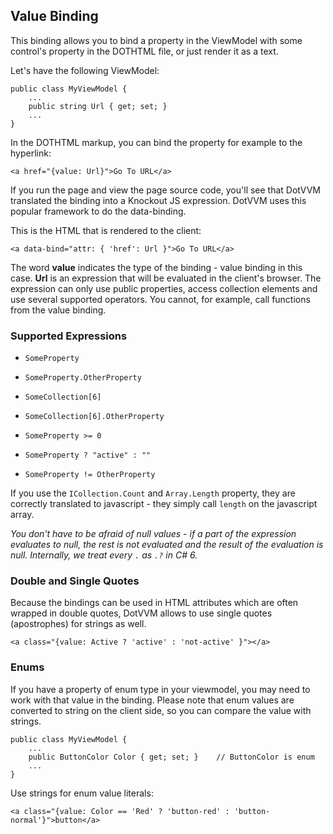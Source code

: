 ﻿## Value Binding

This binding allows you to bind a property in the ViewModel with some control's property in the DOTHTML file, or just render it as a text.
 
Let's have the following ViewModel:

```CSHARP
public class MyViewModel {
    ...
    public string Url { get; set; }
    ...
}
```

In the DOTHTML markup, you can bind the property for example to the hyperlink:

```DOTHTML
<a href="{value: Url}">Go To URL</a>
```

If you run the page and view the page source code, you'll see that DotVVM translated the binding into a Knockout JS expression. DotVVM uses this 
popular framework to do the data-binding.
 
This is the HTML that is rendered to the client:

```DOTHTML
<a data-bind="attr: { 'href': Url }">Go To URL</a>
```

The word **value** indicates the type of the binding - value binding in this case. **Url** is an expression that will be evaluated in the client's browser.
The expression can only use public properties, access collection elements and use several supported operators. 
You cannot, for example, call functions from the value binding.

### Supported Expressions

* `SomeProperty`

* `SomeProperty.OtherProperty`

* `SomeCollection[6]`

* `SomeCollection[6].OtherProperty`

* `SomeProperty >= 0`

* `SomeProperty ? "active" : ""`

* `SomeProperty != OtherProperty`

If you use the `ICollection.Count` and `Array.Length` property, they are correctly translated to javascript - 
they simply call `length` on the javascript array.

_You don't have to be afraid of null values - if a part of the expression evaluates to null, the rest is not evaluated and the result of the evaluation is null. Internally, we treat every `.` as `.?` in C# 6._

### Double and Single Quotes

Because the bindings can be used in HTML attributes which are often wrapped in double quotes, DotVVM allows to use single quotes (apostrophes) for strings as well.

```DOTHTML
<a class="{value: Active ? 'active' : 'not-active' }"></a>
```

### Enums

If you have a property of enum type in your viewmodel, you may need to work with that value in the binding. Please note that enum values are converted to
string on the client side, so you can compare the value with strings.

```CSHARP
public class MyViewModel {
    ...
    public ButtonColor Color { get; set; }    // ButtonColor is enum
    ...
}
```

Use strings for enum value literals:

```DOTHTML
<a class="{value: Color == 'Red' ? 'button-red' : 'button-normal'}">button</a>
```
